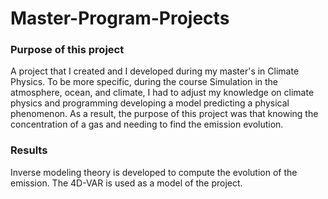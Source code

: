 # Master-Program-Projects

### Purpose of this project

A project that I created and I developed during my master's in Climate Physics. To be more specific, during the course Simulation in the atmosphere, ocean, and climate, I had to adjust my knowledge on climate physics and programming developing a model predicting a physical phenomenon. As a result, the purpose of this project was that knowing the concentration of a gas and needing to find the emission evolution. 

### Results

Inverse modeling theory is developed to compute the evolution of the emission. The 4D-VAR is used as a model of the project.

